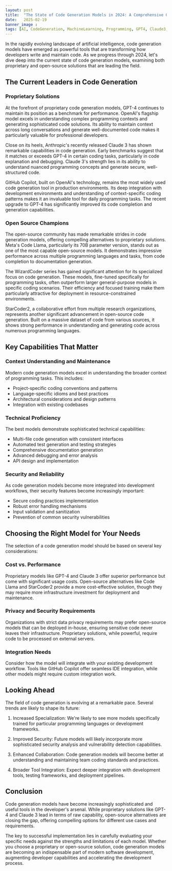 ```yaml
---
layout: post
title:  "The State of Code Generation Models in 2024: A Comprehensive Overview"
date:   2025-02-19
banner_image : 
tags: [AI, CodeGeneration, MachineLearning, Programming, GPT4, Claude3, CodeLlama, OpenSource, SoftwareDevelopment, DevTools, TechTrends, ArtificialIntelligence, GitHub, Copilot, DeveloperProductivity]
---
```


In the rapidly evolving landscape of artificial intelligence, code generation models have emerged as powerful tools that are transforming how developers write and maintain code. As we progress through 2024, let's dive deep into the current state of code generation models, examining both proprietary and open-source solutions that are leading the field.

## The Current Leaders in Code Generation

### Proprietary Solutions

At the forefront of proprietary code generation models, GPT-4 continues to maintain its position as a benchmark for performance. OpenAI's flagship model excels in understanding complex programming contexts and generating sophisticated code solutions. Its ability to maintain context across long conversations and generate well-documented code makes it particularly valuable for professional developers.

Close on its heels, Anthropic's recently released Claude 3 has shown remarkable capabilities in code generation. Early benchmarks suggest that it matches or exceeds GPT-4 in certain coding tasks, particularly in code explanation and debugging. Claude 3's strength lies in its ability to understand nuanced programming concepts and generate secure, well-structured code.

GitHub Copilot, built on OpenAI's technology, remains the most widely used code generation tool in production environments. Its deep integration with development environments and understanding of context-specific coding patterns makes it an invaluable tool for daily programming tasks. The recent upgrade to GPT-4 has significantly improved its code completion and generation capabilities.

### Open Source Champions

The open-source community has made remarkable strides in code generation models, offering compelling alternatives to proprietary solutions. Meta's Code Llama, particularly its 70B parameter version, stands out as one of the most capable open-source models. It demonstrates impressive performance across multiple programming languages and tasks, from code completion to documentation generation.

The WizardCoder series has gained significant attention for its specialized focus on code generation. These models, fine-tuned specifically for programming tasks, often outperform larger general-purpose models in specific coding scenarios. Their efficiency and focused training make them particularly attractive for deployment in resource-constrained environments.

StarCoder2, a collaborative effort from multiple research organizations, represents another significant advancement in open-source code generation. Built on a massive dataset of code from various sources, it shows strong performance in understanding and generating code across numerous programming languages.

## Key Capabilities That Matter

### Context Understanding and Maintenance

Modern code generation models excel in understanding the broader context of programming tasks. This includes:
- Project-specific coding conventions and patterns
- Language-specific idioms and best practices
- Architectural considerations and design patterns
- Integration with existing codebases

### Technical Proficiency

The best models demonstrate sophisticated technical capabilities:
- Multi-file code generation with consistent interfaces
- Automated test generation and testing strategies
- Comprehensive documentation generation
- Advanced debugging and error analysis
- API design and implementation

### Security and Reliability

As code generation models become more integrated into development workflows, their security features become increasingly important:
- Secure coding practices implementation
- Robust error handling mechanisms
- Input validation and sanitization
- Prevention of common security vulnerabilities

## Choosing the Right Model for Your Needs

The selection of a code generation model should be based on several key considerations:

### Cost vs. Performance
Proprietary models like GPT-4 and Claude 3 offer superior performance but come with significant usage costs. Open-source alternatives like Code Llama and StarCoder2 provide a more cost-effective solution, though they may require more infrastructure investment for deployment and maintenance.

### Privacy and Security Requirements
Organizations with strict data privacy requirements may prefer open-source models that can be deployed in-house, ensuring sensitive code never leaves their infrastructure. Proprietary solutions, while powerful, require code to be processed on external servers.

### Integration Needs
Consider how the model will integrate with your existing development workflow. Tools like GitHub Copilot offer seamless IDE integration, while other models might require custom integration work.

## Looking Ahead

The field of code generation is evolving at a remarkable pace. Several trends are likely to shape its future:

1. Increased Specialization: We're likely to see more models specifically trained for particular programming languages or development frameworks.

2. Improved Security: Future models will likely incorporate more sophisticated security analysis and vulnerability detection capabilities.

3. Enhanced Collaboration: Code generation models will become better at understanding and maintaining team coding standards and practices.

4. Broader Tool Integration: Expect deeper integration with development tools, testing frameworks, and deployment pipelines.

## Conclusion

Code generation models have become increasingly sophisticated and useful tools in the developer's arsenal. While proprietary solutions like GPT-4 and Claude 3 lead in terms of raw capability, open-source alternatives are closing the gap, offering compelling options for different use cases and requirements.

The key to successful implementation lies in carefully evaluating your specific needs against the strengths and limitations of each model. Whether you choose a proprietary or open-source solution, code generation models are becoming an indispensable part of modern software development, augmenting developer capabilities and accelerating the development process.
